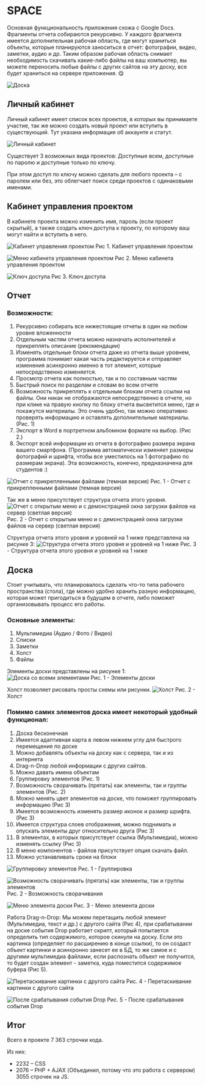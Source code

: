 # SPACE
Основная функциональность приложения схожа с Google Docs. Фрагменты отчета собираются рекурсивно. У каждого фрагмента имеется дополнительная рабочая область, где могут храниться объекты, которые планируются заноситься в отчет: фотографии, видео, заметки, аудио и др. Таким образом рабочая область снимает необходимость скачивать какие-либо файлы на ваш компьютер, вы можете переносить любые файлы с других сайтов на эту доску, все будет храниться на сервере приложения. 😋

![Доска](https://raw.githubusercontent.com/AlbertSadykovOfficial/space/master/PROJECT_SCREENSHOTS/BOARD.png) 

## Личный кабинет
Личный кабинет имеет список всех проектов, в которых вы принимаете участие, так же можно создать новый проект или вступить в существующий. Тут указана информация об аккаунте и статут. 

![Личный кабинет](https://raw.githubusercontent.com/AlbertSadykovOfficial/space/master/PROJECT_SCREENSHOTS/profile.jpg)

Существует 3 возможных вида проектов: Доступные всем, доступные по паролю и доступные только по ключу. 

При этом доступ по ключу можно сделать для любого проекта – с паролем или без, это облегчает поиск среди проектов с одинаковыми именами. 

## Кабинет управления проектом
В кабинете проекта можно изменить имя, пароль (если проект скрытый), а также создать ключ доступа к проекту, по которому ваш могут найти и вступить в него. 

![Кабинет управления проектом](https://raw.githubusercontent.com/AlbertSadykovOfficial/space/master/PROJECT_SCREENSHOTS/Project_Settings_2.jpg)
Рис 1. Кабинет управления проектом

![Меню кабинета управления проектом](https://raw.githubusercontent.com/AlbertSadykovOfficial/space/master/PROJECT_SCREENSHOTS/project_settings_menu.jpg)
Рис 2. Меню кабинета управления проектом

![Ключ доступа](https://raw.githubusercontent.com/AlbertSadykovOfficial/space/master/PROJECT_SCREENSHOTS/project_settings_key.jpg)
Рис 3. Ключ доступа

## Отчет
### Возможности:
1. Рекурсивно собирать все нижестоящие отчеты в один на любом уровне вложенности
2. Отдельным частям отчета можно назначать исполнителей и прикреплять описание (рекомендации)
3. Изменять отдельные блоки отчета даже из отчета выше уровнем, программа понимает какая часть редактируется и отправляет изменения асинхронно именно в тот элемент, которые непосредственно изменяется.   
4. Просмотр отчета как полностью, так и по составным частям
5. Быстрый поиск по разделам и словам во всем отчете
6. Возможность прикреплять к отдельным блокам отчета ссылки на файлы. Они никак не отображаются непосредственно в отчете, но при клике на правую кнопку по блоку отчета высветится меню, где и покажутся материалы. Это очень удобно, так можно оперативно проверять информацию и оставлять дополнительные материалы. (Рис. 1)
7. Экспорт в Word в портретном альбомном формате на выбор. (Рис 2.)
8. Экспорт всей информации из отчета в фотографию размера экрана вашего смартфона. (Программа автоматически изменяет размеры фотографий и шрифта, чтобы все уместилось на 1 фотографию по размерам экрана). Эта возможность, конечно, предназначена для студентов :)

![Отчет с прикрепленными файлами (темная версия)](https://raw.githubusercontent.com/AlbertSadykovOfficial/space/master/PROJECT_SCREENSHOTS/paper.jpg)
Рис. 1 - Отчет с прикрепленными файлами (темная версия)

Так же в меню присутствует структура отчета этого уровня.
![Отчет с открытым меню и с демонстрацией окна загрузки файлов на сервер (светлая версия)](https://raw.githubusercontent.com/AlbertSadykovOfficial/space/master/PROJECT_SCREENSHOTS/paper_white.jpg)
Рис. 2 - Отчет с открытым меню и с демонстрацией окна загрузки файлов на сервер (светлая версия)

Структура отчета этого уровня и уровней на 1 ниже представлена на рисунке 3:
![Структура отчета этого уровня и уровней на 1 ниже](https://raw.githubusercontent.com/AlbertSadykovOfficial/space/master/PROJECT_SCREENSHOTS/list.jpg)
Рис. 3 - Структура отчета этого уровня и уровней на 1 ниже

## Доска

Стоит учитывать, что планировалось сделать что-то типа рабочего пространства (стола), где можно удобно хранить разную информацию, которая может пригодиться в будущем в отчете, либо поможет организовывать процесс его работы.
### Основные элементы:
1. Мультимедиа (Аудио / Фото / Видео)
2. Списки  
3. Заметки
4. Холст
5. Файлы

Элементы доски представлены на рисунке 1:
![Доска со всеми элементами](https://raw.githubusercontent.com/AlbertSadykovOfficial/space/master/PROJECT_SCREENSHOTS/BOARD.png)
Рис. 1 - Элементы доски

Холст позволяет рисовать просты схемы или рисунки.
![Холст](https://raw.githubusercontent.com/AlbertSadykovOfficial/space/master/PROJECT_SCREENSHOTS/canvas.JPG)
Рис. 2 - Холст

### Помимо самих элементов доска имеет некоторый удобный функционал:
1. Доска бесконечная
2. Имеется адаптивная карта в левом нижнем углу для быстрого перемещения по доске
3. Можно добавлять объекты на доску как с сервера, так и из интернета
4. Drag-n-Drop любой информации с других сайтов.
5. Можно давать имена объектам 
6. Группировку элементов (Рис. 1)
7. Возможность сворачивать (прятать) как элементы, так и группы элементов (Рис. 2)
8. Можно менять цвет элементов на доске, что поможет группировать информацию (Рис 3)
9. Имеется возможность изменять размер иконок и размер шрифта. (Рис 3)
10. Имеется структура слоев отображения, можно поднимать и опускать элементы друг относительно друга (Рис 3)
11. В элементах, в которых присутствует ссылка (Мультимедиа), можно изменять ссылку (Рис 3)
12. В меню компонентов - файлов присутствует опция скачать файл.
13. Можно устанавливать сроки на блоки

![Группировку элементов](https://raw.githubusercontent.com/AlbertSadykovOfficial/space/master/PROJECT_SCREENSHOTS/GROUP.JPG)
Рис. 1 - Группировка

![Возможность сворачивать (прятать) как элементы, так и группы элементов](https://raw.githubusercontent.com/AlbertSadykovOfficial/space/master/PROJECT_SCREENSHOTS/hide.png)
Рис. 2 - Возможность сворачивания

![Меню элемента доски](https://raw.githubusercontent.com/AlbertSadykovOfficial/space/master/PROJECT_SCREENSHOTS/menu.JPG)
Рис. 3 - Меню элемента доски

Работа Drag-n-Drop: Мы можем перетащить любой элемент (Мультимедиа, текст и др.) с другого сайта (Рис 4), при срабатывании на доске события Drop работает скрипт, который попытается определить тип содержимого, которое скинули на доску. Если это картинка (определяет по расширению в конце ссылки), то  он создаст объект картинки и асинхронно занесет ее в БД, то же самое и с другими мультимедиа файлами, если распознать объект не получится, то будет создан элемент - заметка, куда поместится содержимое буфера (Рис 5).

![Перетаскивание картинки с другого сайта](https://raw.githubusercontent.com/AlbertSadykovOfficial/space/master/PROJECT_SCREENSHOTS/drag_from_another_site.JPG)
Рис. 4 - Перетаскивание картинки с другого сайта

![После срабатывания события Drop](https://raw.githubusercontent.com/AlbertSadykovOfficial/space/master/PROJECT_SCREENSHOTS/drop_from_another_site.JPG) 
Рис. 5 - После срабатывания события Drop


## Итог
Всего в проекте 7 363 строчки кода. 

Из них:

 - 2232 – CSS
 - 2076 – PHP + AJAX (Объединил, потому что это работа с
   сервером)
   3055 строчек на JS.